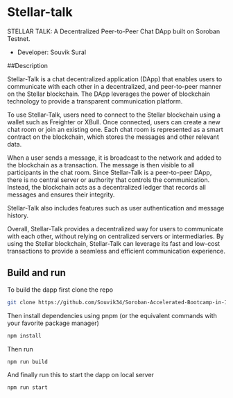 # Stellar-talk

STELLAR TALK: A Decentralized Peer-to-Peer Chat DApp built on Soroban Testnet.
- Developer: Souvik Sural

##Description

Stellar-Talk is a chat decentralized application (DApp) that enables users to communicate with each other in a decentralized, and peer-to-peer manner on the Stellar blockchain. The DApp leverages the power of blockchain technology to provide a transparent communication platform.

To use Stellar-Talk, users need to connect to the Stellar blockchain using a wallet such as Freighter or XBull. Once connected, users can create a new chat room or join an existing one. Each chat room is represented as a smart contract on the blockchain, which stores the messages and other relevant data.

When a user sends a message, it is broadcast to the network and added to the blockchain as a transaction. The message is then visible to all participants in the chat room. Since Stellar-Talk is a peer-to-peer DApp, there is no central server or authority that controls the communication. Instead, the blockchain acts as a decentralized ledger that records all messages and ensures their integrity.

Stellar-Talk also includes features such as user authentication and message history.

Overall, Stellar-Talk provides a decentralized way for users to communicate with each other, without relying on centralized servers or intermediaries. By using the Stellar blockchain, Stellar-Talk can leverage its fast and low-cost transactions to provide a seamless and efficient communication experience.



## Build and run

To build the dapp first clone the repo

```bash
git clone https://github.com/Souvik34/Soroban-Accelerated-Bootcamp-in-India-Final-Project
```

Then install dependencies using pnpm (or the equivalent commands with your favorite package manager)
```bash
npm install
```

Then run

```bash 
npm run build
```

And finally run this to start the dapp on local server
```bash
npm run start
```
